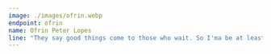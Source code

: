```yaml
---
image: ./images/ofrin.webp
endpoint: ofrin
name: Ofrin Peter Lopes
line: "They say good things come to those who wait. So I'ma be at least an hour late."
---
```

